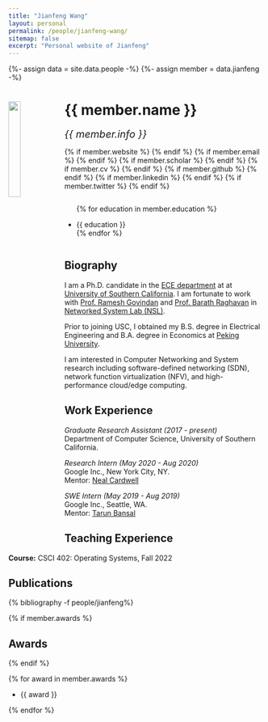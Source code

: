 ```yaml
---
title: "Jianfeng Wang"
layout: personal
permalink: /people/jianfeng-wang/
sitemap: false
excerpt: "Personal website of Jianfeng"
---
```

{%- assign data = site.data.people -%}
{%- assign member = data.jianfeng -%}

<div class="row">
  <img src="{{ site.url }}{{ site.baseurl }}/images/teampic/{{ member.photo }}" class="img-responsive" width="22%" style="float: left" />
  <h1>{{ member.name }}</h1>
  <i style="font-size:20px">{{ member.info }}</i><br>

  {% if member.website %}<a href="{{ member.website }}" target="_blank"><i class="fa fa-home fa-3x"></i></a> {% endif %}
  {% if member.email %}<a href="mailto:{{ member.email }}" target="_blank"><i class="fa fa-envelope-square fa-3x"></i></a> {% endif %}
  {% if member.scholar %} <a href="{{ member.scholar }}" target="_blank"><i class="ai ai-google-scholar-square ai-3x"></i></a> {% endif %}
  {% if member.cv %} <a href="{{ site.url }}{{ site.baseurl }}/files/{{ member.cv }}" target="_blank"><i class="ai ai-cv-square ai-3x"></i></a> {% endif %}
  {% if member.github %} <a href="{{ member.github }}" target="_blank"><i class="fa fa-github-square fa-3x"></i></a> {% endif %}
  {% if member.linkedin %} <a href="{{ member.linkedin }}" target="_blank"><i class="fa fa-linkedin-square fa-3x"></i></a> {% endif %}
  {% if member.twitter %} <a href="{{ member.twitter }}" target="_blank"><i class="fa fa-twitter-square fa-3x"></i></a> {% endif %}
  <ul style="overflow: hidden">

  {% for education in member.education %}
	<li> {{ education }} </li>
  {% endfor %}
  </ul>
</div>

## Biography

<p>I am a Ph.D. candidate in the <a href="https://minghsiehee.usc.edu/">ECE department</a> at at <a href="http://www.usc.edu">University of Southern California</a>. I am fortunate to work with <a href="https://govindan.usc.edu/">Prof. Ramesh Govindan</a> and <a href="https://raghavan.usc.edu/">Prof. Barath Raghavan</a> in <a href="http://nsl.cs.usc.edu/">Networked System Lab (NSL)</a>.
<p>Prior to joining USC, I obtained my B.S. degree in Electrical Engineering and B.A. degree in Economics at <a href="http://english.pku.edu.cn/">Peking University</a>.</p>
<p>I am interested in Computer Networking and System research including software-defined networking (SDN), network function virtualization (NFV), and high-performance cloud/edge computing.</p>

## Work Experience

<p>
<em>Graduate Research Assistant (2017 - present)</em><br>
Department of Computer Science, University of Southern California.<br>
</p>

<p>
<em>Research Intern (May 2020 - Aug 2020)</em><br>
Google Inc., New York City, NY.<br>
Mentor: <a href="http://neal.nu/">Neal Cardwell</a><br>
</p>

<p>
<em>SWE Intern (May 2019 - Aug 2019)</em><br>
Google Inc., Seattle, WA.<br>
Mentor: <a href="https://www.linkedin.com/in/tbansal-0998216">Tarun Bansal</a><br>
</p>

## Teaching Experience
<p>
<b>Course:</b> CSCI 402: Operating Systems, Fall 2022
</p>

## Publications

<div class="publications">

{% bibliography -f people/jianfeng%}

</div>

{% if member.awards %}
## Awards
{% endif %}

{% for award in member.awards %}
<ul style="overflow: hidden">
<li> {{ award }} </li>
</ul>
{% endfor %}
